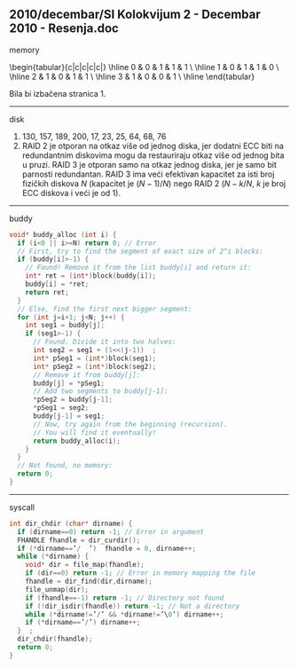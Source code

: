 2010/decembar/SI Kolokvijum 2 - Decembar 2010 - Resenja.doc
--------------------------------------------------------------------------------
memory

\begin{tabular}{c|c|c|c|c|}
\hline
0 & 0 & 1 & 1 & 1 \\
\hline
1 & 0 & 1 & 1 & 0 \\
\hline
2 & 1 & 0 & 1 & 1 \\
\hline
3 & 1 & 0 & 0 & 1 \\
\hline
\end{tabular}

Bila bi izbačena stranica 1. 

--------------------------------------------------------------------------------
disk

1. 130, 157, 189, 200, 17, 23, 25, 64, 68, 76  
2. RAID 2 je otporan na otkaz   više   od jednog diska, jer dodatni   ECC biti  na redundantnim diskovima mogu da restauriraju otkaz  više  od  jednog  bita u  pruzi.  RAID  3  je otporan samo na otkaz jednog diska, jer je samo bit parnosti redundantan. RAID 3 ima veći efektivan kapacitet za isti broj fizičkih diskova $N$ (kapacitet je $(N-1)/N$) nego RAID 2 ($N-k/N$, $k$ je broj ECC diskova i veći je od 1). 

--------------------------------------------------------------------------------
buddy
```cpp
void* buddy_alloc (int i) { 
  if (i<0 || i>=N) return 0; // Error 
  // First, try to find the segment of exact size of 2^i blocks: 
  if (buddy[i]>-1) {   
    // Found! Remove it from the list buddy[i] and return it: 
    int* ret = (int*)block(buddy[i]); 
    buddy[i] = *ret;  
    return ret; 
  }   
  // Else, find the first next bigger segment: 
  for (int j=i+1; j<N; j++) { 
    int seg1 = buddy[j]; 
    if (seg1>-1) { 
      // Found. Divide it into two halves: 
      int seg2 = seg1 + (1<<(j-1))  ; 
      int* pSeg1 = (int*)block(seg1);  
      int* pSeg2 = (int*)block(seg2); 
      // Remove it from buddy[j]: 
      buddy[j] = *pSeg1; 
      // Add two segments to buddy[j-1]: 
      *pSeg2 = buddy[j-1]; 
      *pSeg1 = seg2; 
      buddy[j-1] = seg1; 
      // Now, try again from the beginning (recursion). 
      // You will find it eventually! 
      return buddy_alloc(i); 
    } 
  }   
  // Not found, no memory: 
  return 0;  
} 
```

--------------------------------------------------------------------------------
syscall
```cpp
int dir_chdir (char* dirname) { 
  if (dirname==0) return -1; // Error in argument 
  FHANDLE fhandle = dir_curdir(); 
  if (*dirname==’/  ’)  fhandle = 0, dirname++; 
  while (*dirname) { 
    void* dir = file_map(fhandle); 
    if (dir==0) return -1; // Error in memory mapping the file 
    fhandle = dir_find(dir,dirname); 
    file_unmap(dir); 
    if (fhandle==-1) return -1; // Directory not found 
    if (!dir_isdir(fhandle)) return -1; // Not a directory 
    while (*dirname!=’/’ && *dirname!=’\0’) dirname++; 
    if (*dirname==’/’) dirname++; 
  }  ; 
  dir_chdir(fhandle); 
  return 0; 
} 
```
